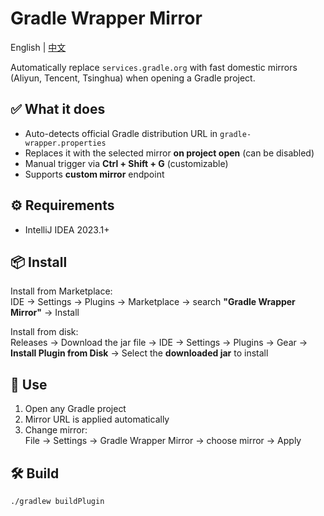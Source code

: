 # Gradle Wrapper Mirror

English | [中文](Readme)

Automatically replace `services.gradle.org` with fast domestic mirrors (Aliyun, Tencent, Tsinghua) when opening a Gradle project.

## ✅ What it does
- Auto-detects official Gradle distribution URL in `gradle-wrapper.properties`
- Replaces it with the selected mirror **on project open** (can be disabled)
- Manual trigger via **Ctrl + Shift + G** (customizable)
- Supports **custom mirror** endpoint

## ⚙️ Requirements
- IntelliJ IDEA 2023.1+

## 📦 Install
Install from Marketplace:  
IDE → Settings → Plugins → Marketplace → search **"Gradle Wrapper Mirror"** → Install

Install from disk:  
Releases → Download the jar file → IDE → Settings → Plugins → Gear → **Install Plugin from Disk** → Select the **downloaded jar** to install

## 🚀 Use
1. Open any Gradle project
2. Mirror URL is applied automatically
3. Change mirror:  
   File → Settings → Gradle Wrapper Mirror → choose mirror → Apply

## 🛠️ Build
```bash
./gradlew buildPlugin